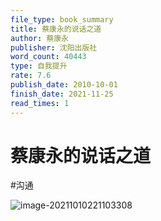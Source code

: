 ```yaml
---
file_type: book_summary
title: 蔡康永的说话之道
author: 蔡康永
publisher: 沈阳出版社
word_count: 40443
type: 自我提升
rate: 7.6
publish_date: 2010-10-01
finish_date: 2021-11-25
read_times: 1
---
```


# 蔡康永的说话之道

#沟通 

![image-20211010221103308](image-20211010221103308.png)